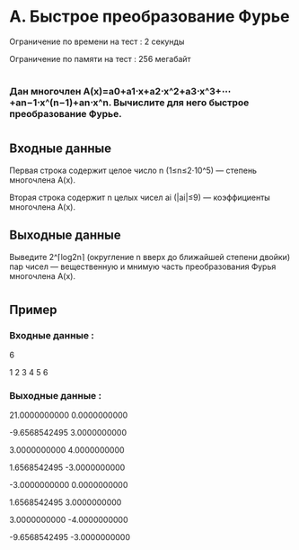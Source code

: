 # A. Быстрое преобразование Фурье
Ограничение по времени на тест : 2 секунды

Ограничение по памяти на тест : 256 мегабайт

#

### Дан многочлен A(x)=a0+a1⋅x+a2⋅x^2+a3⋅x^3+⋯+an−1⋅x^(n−1)+an⋅x^n. Вычислите для него быстрое преобразование Фурье.

#

## Входные данные
Первая строка содержит целое число n (1≤n≤2⋅10^5) — степень многочлена A(x).

Вторая строка содержит n целых чисел ai (|ai|≤9) — коэффициенты многочлена A(x).

## Выходные данные
Выведите 2^⌈log2n⌉ (округление n вверх до ближайшей степени двойки) пар чисел — вещественную и мнимую часть преобразования Фурья многочлена A(x).

#

## Пример

### Входные данные :
6

1 2 3 4 5 6
### Выходные данные :
21.0000000000 0.0000000000

-9.6568542495 3.0000000000

3.0000000000 4.0000000000

1.6568542495 -3.0000000000

-3.0000000000 0.0000000000

1.6568542495 3.0000000000

3.0000000000 -4.0000000000

-9.6568542495 -3.0000000000